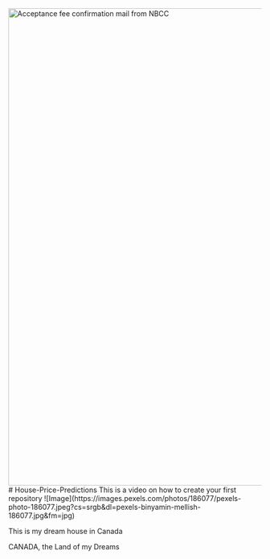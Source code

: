 <img width="948" alt="Acceptance fee confirmation mail from NBCC" src="https://github.com/debrixxy/House-Price-Prediction/assets/134615495/7fb6d3b4-a77c-4b86-b464-d8bbea1c48e8">
# House-Price-Predictions
This is a video on how to create your first repository
![Image](https://images.pexels.com/photos/186077/pexels-photo-186077.jpeg?cs=srgb&dl=pexels-binyamin-mellish-186077.jpg&fm=jpg)

This is my dream house in Canada

CANADA, the Land of my Dreams
